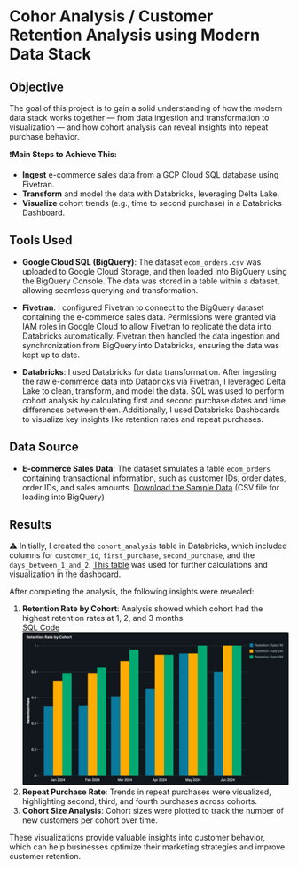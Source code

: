 # Cohor Analysis / Customer Retention Analysis using Modern Data Stack

## Objective
The goal of this project is to gain a solid understanding of how the modern data stack works together — from data ingestion and transformation to visualization — and how cohort analysis can reveal insights into repeat purchase behavior.  

❗**Main Steps to Achieve This:**
- **Ingest** e-commerce sales data from a GCP Cloud SQL database using Fivetran.
- **Transform** and model the data with Databricks, leveraging Delta Lake.
- **Visualize** cohort trends (e.g., time to second purchase) in a Databricks Dashboard.

## Tools Used
- **Google Cloud SQL (BigQuery)**: The dataset `ecom_orders.csv` was uploaded to Google Cloud Storage, and then loaded into BigQuery using the BigQuery Console. The data was stored in a table within a dataset, allowing seamless querying and transformation.
  
- **Fivetran**: I configured Fivetran to connect to the BigQuery dataset containing the e-commerce sales data. Permissions were granted via IAM roles in Google Cloud to allow Fivetran to replicate the data into Databricks automatically. Fivetran then handled the data ingestion and synchronization from BigQuery into Databricks, ensuring the data was kept up to date.

- **Databricks**: I used Databricks for data transformation. After ingesting the raw e-commerce data into Databricks via Fivetran, I leveraged Delta Lake to clean, transform, and model the data. SQL was used to perform cohort analysis by calculating first and second purchase dates and time differences between them. Additionally, I used Databricks Dashboards to visualize key insights like retention rates and repeat purchases.

## Data Source
- **E-commerce Sales Data**: The dataset simulates a table `ecom_orders` containing transactional information, such as customer IDs, order dates, order IDs, and sales amounts. [Download the Sample Data](https://github.com/armandaslid/cohort_analysis/blob/main/CSV_Files/ecom_orders.csv) (CSV file for loading into BigQuery)

## Results  
⚠️ Initially, I created the `cohort_analysis` table in Databricks, which included columns for `customer_id`, `first_purchase`, `second_purchase`, and the `days_between_1_and_2`. [This table](https://github.com/armandaslid/cohort_analysis/blob/main/CSV_Files/cohort_analysis.csv) was used for further calculations and visualization in the dashboard.  
  
After completing the analysis, the following insights were revealed:
1. **Retention Rate by Cohort**: Analysis showed which cohort had the highest retention rates at 1, 2, and 3 months.  
   [SQL Code](path/to/your-image.png)
   ![Retention Rate by Cohort](PNG_Files/Retention_Rate_by_Cohort.png)
3. **Repeat Purchase Rate**: Trends in repeat purchases were visualized, highlighting second, third, and fourth purchases across cohorts.
4. **Cohort Size Analysis**: Cohort sizes were plotted to track the number of new customers per cohort over time.

These visualizations provide valuable insights into customer behavior, which can help businesses optimize their marketing strategies and improve customer retention.
